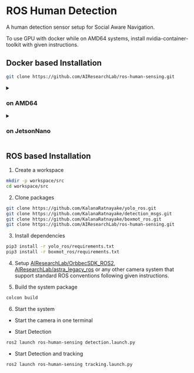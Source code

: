 # ROS Human Detection

A human detection sensor setup for Social Aware Navigation.

To use GPU with docker while on AMD64 systems, install nvidia-container-toolkit with given instructions.

## Docker based Installation

```sh
git clone https://github.com/AIResearchLab/ros-human-sensing.git
```

<details> 
<summary> <h3> on AMD64 </h3> </summary>

### Startup

```sh
cd ros-human-sensing
docker compose -f compose.amd64.yml pull
docker compose -f compose.amd64.yml up
```

### Stopping

```sh
docker compose -f compose.amd64.yml down
```

### Remove docker volumes for resetting

```sh
docker volume rm ros-human-sensing_yolo
```

</details>

<details> 
<summary> <h3> on JetsonNano </h3> </summary>

### Startup

```sh
cd ros-human-sensing
docker compose -f compose.jnano.yml pull
docker compose -f compose.jnano.yml up
```

### Stopping

```sh
docker compose -f compose.jnano.yml down
```

### Remove docker volumes for resetting

```sh
docker volume rm ros-human-sensing_yolo
```
</details>

## ROS based Installation

1) Create a workspace

```bash
mkdir -p workspace/src
cd workspace/src
```

2) Clone packages

```bash
git clone https://github.com/KalanaRatnayake/yolo_ros.git
git clone https://github.com/KalanaRatnayake/detection_msgs.git
git clone https://github.com/KalanaRatnayake/boxmot_ros.git
git clone https://github.com/AIResearchLab/ros-human-sensing.git
```

3) Install dependencies

```bash
pip3 install -r yolo_ros/requirements.txt
pip3 install -r boxmot_ros/requirements.txt
```

4) Setup [AIResearchLab/OrbbecSDK_ROS2](https://github.com/AIResearchLab/OrbbecSDK_ROS2), [AIResearchLab/astra_legacy_ros](https://github.com/AIResearchLab/astra_legacy_ros) or any other camera system that support standard ROS conventions following given instructions. 

5) Build the system package

```bash
colcon build
```

6) Start the system

- Start the camera in one terminal

- Start Detection
```bash
ros2 launch ros-human-sensing detection.launch.py
```
- Start Detection and tracking
```bash
ros2 launch ros-human-sensing tracking.launch.py
```